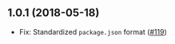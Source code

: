 ## 1.0.1 (2018-05-18)

- Fix: Standardized `package.json` format  ([#119](https://github.com/WordPress/packages/pull/119))
